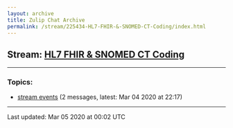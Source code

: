 ```yaml
---
layout: archive
title: Zulip Chat Archive
permalink: /stream/225434-HL7-FHIR-&-SNOMED-CT-Coding/index.html
---
```


## Stream: [HL7 FHIR & SNOMED CT Coding](https://hl7webmaster.github.io/zulip-hl7-org/stream/225434-HL7-FHIR-&-SNOMED-CT-Coding/index.html)
---

### Topics:

* [stream events](topic/stream.20events.html) (2 messages, latest: Mar 04 2020 at 22:17)

<hr><p>Last updated: Mar 05 2020 at 00:02 UTC</p>